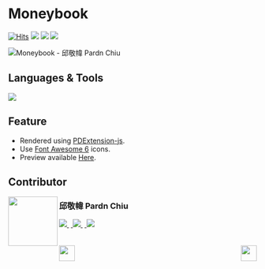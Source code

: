 # Moneybook

<a href="https://hits.sh/github.com/pardnchiu/moneybook/"><img alt="Hits" src="https://hits.sh/github.com/pardnchiu/moneybook.svg?label=Hit"/></a> <img src="https://img.shields.io/github/repo-size/pardnchiu/moneybook?label=Size"> <img src="https://img.shields.io/github/license/pardnchiu/moneybook?label=License"> <img src="https://img.shields.io/badge/Developer-邱敬幃%20Pardn%20Chiu-A374BF">

![Moneybook - 邱敬幃 Pardn Chiu](https://pardn.io/image/repo/moneybook.jpg)

## Languages & Tools

![](https://skillicons.dev/icons?i=html,css,sass,javascript,vscode)

## Feature

- Rendered using [PDExtension-js](https://github.com/pardnchiu/PDExtension-js).
- Use [Font Awesome 6](https://fontawesome.com/v6/search) icons.
- Preview available [Here](https://pardnchiu.github.io/moneybook/).

## Contributor

<img src=https://pardn.io/image/head-s.jpg align=left width=100 height=100>

### 邱敬幃 Pardn Chiu

<a href="mailto:mail@pardn.ltd">
  <img src="https://pardn.io/image/mail.svg">
</a>&nbsp<a href="https://linkedin.com/in/pardnchiu">
  <img src="https://skillicons.dev/icons?i=linkedin">
</a>&nbsp<a href="https://pardn.io/blog">
  <img src="https://pardn.io/image/blog.svg">
</a>

<br>
<br>
<br>

<a href=https://github.com/pardnchiu/website-template-16>
  <img align=left src=https://pardn.io/image/left.svg height=32>
</a>

<a href=https://github.com/pardnchiu/personal-profile-page>
  <img align=right src=https://pardn.io/image/right.svg height=32>
</a>